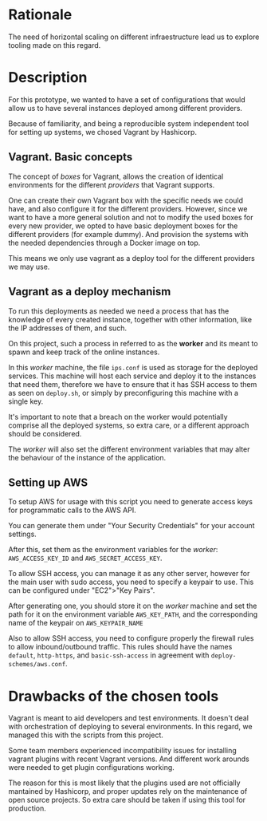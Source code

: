 # Rationale

The need of horizontal scaling on different infraestructure lead us to explore tooling made on this regard.

# Description

For this prototype, we wanted to have a set of configurations that would allow us to have several instances deployed among different providers.

Because of familiarity, and being a reproducible system independent tool for setting up systems, we chosed Vagrant by Hashicorp.

## Vagrant. Basic concepts

The concept of *boxes* for Vagrant, allows the creation of identical environments for the different *providers* that Vagrant supports.

One can create their own Vagrant box with the specific needs we could have, and also configure it for the different providers. However, since we want to have a more general solution and not to modify the used boxes for every new provider, we opted to have basic deployment boxes for the different providers (for example dummy). And provision the systems with the needed dependencies through a Docker image on top.

This means we only use vagrant as a deploy tool for the different providers we may use.

## Vagrant as a deploy mechanism

To run this deployments as needed we need a process that has the knowledge of every created instance, together with other information, like the IP addresses of them, and such.

On this project, such a process in referred to as the **worker** and its meant to spawn and keep track of the online instances.

In this *worker* machine, the file `ips.conf` is used as storage for the deployed services. This machine will host each service and deploy it to the instances that need them, therefore we have to ensure that it has SSH access to them as seen on `deploy.sh`, or simply by preconfiguring this machine with a single key.

It's important to note that a breach on the worker would potentially comprise all the deployed systems, so extra care, or a different approach should be considered.

The *worker* will also set the different environment variables that may alter the behaviour of the instance of the application.

## Setting up AWS

To setup AWS for usage with this script you need to generate access keys for programmatic calls to the AWS API.

You can generate them under "Your Security Credentials" for your account settings.

After this, set them as the environment variables for the *worker*: `AWS_ACCESS_KEY_ID` and `AWS_SECRET_ACCESS_KEY`.

To allow SSH access, you can manage it as any other server, however for the main user with sudo access, you need to specify a keypair to use. This can be configured under "EC2">"Key Pairs". 

After generating one, you should store it on the *worker* machine and set the path for it on the environment variable `AWS_KEY_PATH`, and the corresponding name of the keypair on `AWS_KEYPAIR_NAME`

Also to allow SSH access, you need to configure properly the firewall rules to allow inbound/outbound traffic. This rules should have the names `default`, `http-https`, and `basic-ssh-access` in agreement with `deploy-schemes/aws.conf`.

# Drawbacks of the chosen tools

Vagrant is meant to aid developers and test environments. It doesn't deal with orchestration of deploying to several environments. In this regard, we managed this with the scripts from this project.

Some team members experienced incompatibility issues for installing vagrant plugins with recent Vagrant versions. And different work arounds were needed to get plugin configurations working.

The reason for this is most likely that the plugins used are not officially mantained by Hashicorp, and proper updates rely on the maintenance of open source projects. So extra care should be taken if using this tool for production.


